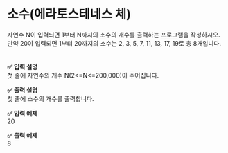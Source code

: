 # 소수(에라토스테네스 체)

자연수 N이 입력되면 1부터 N까지의 소수의 개수를 출력하는 프로그램을 작성하시오.  
만약 20이 입력되면 1부터 20까지의 소수는 2, 3, 5, 7, 11, 13, 17, 19로 총 8개입니다.  
<br>
<br>
**✅ 입력 설명**  
첫 줄에 자연수의 개수 N(2<=N<=200,000)이 주어집니다.   
  
**✅ 출력 설명**  
첫 줄에 소수의 개수를 출력합니다.   
  
**✅ 입력 예제**  
20  
  
**✅ 출력 예제**  
8   
